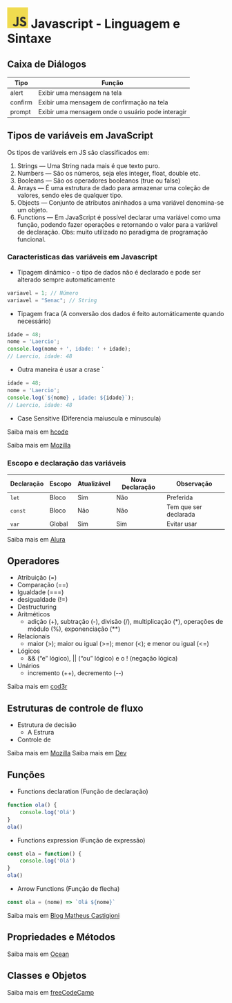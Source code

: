 # ![JS logo](./images/JavaScript-logo48.png) Javascript - Linguagem e Sintaxe

## Caixa de Diálogos

| Tipo | Função |
| ---- | ------ |
| alert | Exibir uma mensagem na tela |
| confirm | Exibir uma mensagem de confirmação na tela |
| prompt | Exibir uma mensagem onde o usuário pode interagir |

## Tipos de variáveis em JavaScript

Os tipos de variáveis em JS são classificados em:

1. Strings — Uma String nada mais é que texto puro.
1. Numbers — São os números, seja eles integer, float, double etc.
1. Booleans — São os operadores booleanos (true ou false)
1. Arrays — É uma estrutura de dado para armazenar uma coleção de valores, sendo eles de qualquer tipo.
1. Objects — Conjunto de atributos aninhados a uma variável denomina-se um objeto.
1. Functions — Em JavaScript é possível declarar uma variável como uma função, podendo fazer operações e retornando o valor para a variável de declaração. Obs: muito utilizado no paradigma de programação funcional.


### Caracteristicas das variáveis em Javascript

- Tipagem dinâmico - o tipo de dados não é declarado e pode ser alterado sempre automaticamente
```js
variavel = 1; // Número
variavel = "Senac"; // String
```
- Tipagem fraca (A conversão dos dados é feito automáticamente quando necessário)
```js
idade = 48;
nome = 'Laercio';
console.log(nome + ', idade: ' + idade);
// Laercio, idade: 48
```
- Outra maneira é usar a crase `
```js
idade = 48;
nome = 'Laercio';
console.log(`${nome} , idade: ${idade}`);
// Laercio, idade: 48
```
- Case Sensitive (Diferencia maiuscula e minuscula)

Saiba mais em [hcode](https://hcode.com.br/blog/template-strings-em-javascript)

Saiba mais em [Mozilla](https://developer.mozilla.org/pt-BR/docs/Web/JavaScript/Data_structures)


### Escopo e declaração das variáveis
| Declaração | Escopo | Atualizável | Nova Declaração | Observação |
| ---------- | ------ | ----------- | --------------- | ---------- |
| ```let```| Bloco | Sim | Não | Preferida |
| ```const```| Bloco | Não | Não | Tem que ser declarada |
| ```var```| Global | Sim | Sim | Evitar usar |

Saiba mais em [Alura](https://www.alura.com.br/artigos/entenda-diferenca-entre-var-let-e-const-no-javascript)

## Operadores

- Atribuição (=) 
- Comparação (==)
- Igualdade (===)
- desigualdade (!=)
- Destructuring 
- Aritméticos
  -  adição (+), subtração (-), divisão (/), multiplicação (*), operações de módulo (%), exponenciação (**) 
- Relacionais
  - maior (>); maior ou igual (>=); menor (<); e menor ou igual (<=)
- Lógicos
  - && (“e” lógico), || (“ou” lógico) e o ! (negação lógica)
- Unários
  - incremento (++), decremento (--)

Saiba mais em [cod3r](https://blog.cod3r.com.br/entenda-operadores-javascript-na-pratica/)

## Estruturas de controle de fluxo
- Estrutura de decisão
  - A Estrura 
- Controle de 

Saiba mais em [Mozilla](https://developer.mozilla.org/pt-BR/docs/Learn/JavaScript/Building_blocks/conditionals)
Saiba mais em [Dev](https://dev.to/acaverna/lacos-de-repeticao-em-javascript-50hj)

## Funções

- Functions declaration (Função de declaração)
```js
function ola() {
    console.log('Olá')
}
ola()

```
- Functions expression (Função de expressão)
```js
const ola = function() {
    console.log('Olá')
}
ola()
```
- Arrow Functions (Função de flecha)
```js
const ola = (nome) => `Olá ${nome}`
```

Saiba mais em [Blog Matheus Castigioni](https://blog.matheuscastiglioni.com.br/definindo-funcoes-em-javascript/
)

## Propriedades e Métodos


Saiba mais em [Ocean](https://www.digitalocean.com/community/tutorials/how-to-use-object-methods-in-javascript-pt)

## Classes e Objetos

Saiba mais em [freeCodeCamp](https://www.freecodecamp.org/portuguese/news/programacao-orientada-a-objetos-em-javascript-explicada-com-exemplos/)